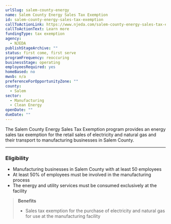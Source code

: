 ```yaml
---
urlSlug: salem-county-energy
name: Salem County Energy Sales Tax Exemption
id: salem-county-energy-sales-tax-exemption
callToActionLink: https://www.njeda.com/salem-county-energy-sales-tax-exemption/
callToActionText: Learn more
fundingType: tax exemption
agency:
  - NJEDA
publishStageArchive: ""
status: first come, first serve
programFrequency: reoccuring
businessStage: operating
employeesRequired: yes
homeBased: no
mwvb: n/a
preferenceForOpportunityZone: ""
county:
  - Salem
sector:
  - Manufacturing
  - Clean Energy
openDate: ""
dueDate: ""
---
```


The Salem County Energy Sales Tax Exemption program provides an energy sales tax exemption for the retail sales of electricity and natural gas and their transport to manufacturing businesses in Salem County.

---

### Eligibility

- Manufacturing businesses in Salem County with at least 50 employees
- At least 50% of employees must be involved in the manufacturing process
- The energy and utility services must be consumed exclusively at the facility

> **Benefits**
>
> - Sales tax exemption for the purchase of electricity and natural gas for use at the manufacturing facility
